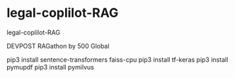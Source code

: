 # legal-coplilot-RAG
legal-coplilot-RAG

DEVPOST RAGathon by 500 Global


pip3 install sentence-transformers faiss-cpu
pip3 install tf-keras
pip3 install pymupdf
pip3 install pymilvus